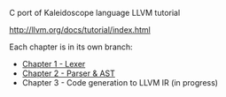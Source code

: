 C port of Kaleidoscope language LLVM tutorial

http://llvm.org/docs/tutorial/index.html

Each chapter is in its own branch:

 * [Chapter 1 - Lexer](https://github.com/paulsmith/kaleidoscope/tree/chapter-1)
 * [Chapter 2 - Parser & AST](https://github.com/paulsmith/kaleidoscope/tree/chapter-2)
 * Chapter 3 - Code generation to LLVM IR (in progress)
